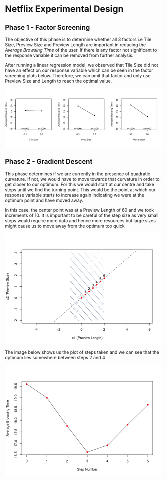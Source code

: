 # Netflix Experimental Design

## Phase 1 - Factor Screening

The objective of this phase is to determine whether all 3 factors i.e Tile Size, Preview Size and Preview Length are important in reducing the *Average Browsing Time* of the user. If there is any factor not significant to the response variable it can be removed from further analysis. 

After running a linear regression model, we observed that Tile Size did not have an effect on our response variable which can be seen in the factor screening plots below. Therefore, we can omit that factor and only use Preview Size and Length to reach the optimal value.

<img src="Plots/FactorScreeningPlots.png">


## Phase 2 - Gradient Descent

This phase determines if we are currently in the presence of quadratic curvature. If not, we would have to move towards that curvature in order to get closer to our optimum. For this we would start at our centre and take steps until we find the turning point. This would be the point at which our response variable starts to increase again indicating we were at the optimum point and have moved away.

In this case, the center point was at a Preview Length of 60 and we took increments of 10. It is important to be careful of the step size as very small steps would require more data and hence more resources but large sizes might cause us to move away from the optimum too quick

<img src="Plots/Steps - Gradient Descent.png" width = 500> 

The image below shows us the plot of steps taken and we can see that the optimum lies somewhere between steps 2 and 4

<img src="Plots/Steps Plot.png" width = 500> 
